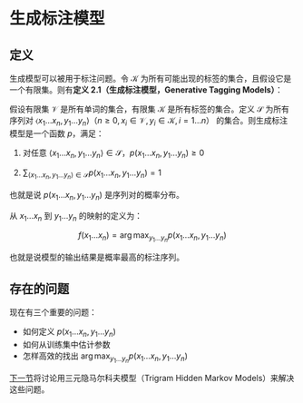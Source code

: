 # 生成标注模型

## 定义

生成模型可以被用于标注问题。令 $\mathcal{K}$ 为所有可能出现的标签的集合，且假设它是一个有限集。则有**定义 2.1（生成标注模型，Generative Tagging Models）**：

假设有限集 $\mathcal{V}$ 是所有单词的集合，有限集 $\mathcal{K}$ 是所有标签的集合。定义 $\mathcal{S}$ 为所有序列对 $\langle x_1 \dots x_n, y_1 \dots y_n \rangle$（$n \geq 0, x_i \in \mathcal{V}, y_i \in \mathcal{K}, i = 1 \dots n$） 的集合。则生成标注模型是一个函数 $p$，满足：

1. 对任意 $\langle x_1 \dots x_n, y_1 \dots y_n \rangle \in \mathcal{S}$，$p(x_1 \dots x_n, y_1 \dots y_n) \geq 0$

2. $\sum_{\langle x_1 \dots x_n, y_1 \dots y_n \rangle \in \mathcal{S}} p(x_1 \dots x_n, y_1 \dots y_n) = 1$

也就是说 $p(x_1 \dots x_n, y_1 \dots y_n)$ 是序列对的概率分布。

从 $x_1 \dots x_n$ 到 $y_1 \dots y_n$ 的映射的定义为：

$$
f(x_1 \dots x_n) = \arg \max_{y_1 \dots y_n} p(x_1 \dots x_n, y_1 \dots y_n)
$$

也就是说模型的输出结果是概率最高的标注序列。


## 存在的问题

现在有三个重要的问题：

- 如何定义 $p(x_1 \dots x_n, y_1 \dots y_n)$
- 如何从训练集中估计参数
- 怎样高效的找出 $\arg \max_{y_1 \dots y_n} p(x_1 \dots x_n, y_1 \dots y_n)$

[下一节](/ai/nlp/tagging-problems-hmms/trigram-hmms/)将讨论用三元隐马尔科夫模型（Trigram Hidden Markov Models）来解决这些问题。

